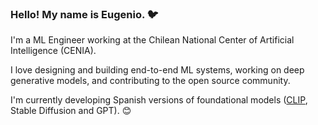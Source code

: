 ### Hello! My name is Eugenio. 🐦


I'm a ML Engineer working at the Chilean National Center of Artificial Intelligence (CENIA).

I love designing and building end-to-end ML systems, working on deep generative models, and contributing to the open source community.

I'm currently developing Spanish versions of foundational models ([CLIP](https://github.com/OpenCENIA/themo), Stable Diffusion and GPT). 😊

<!--
**ouhenio/ouhenio** is a ✨ _special_ ✨ repository because its `README.md` (this file) appears on your GitHub profile.

Here are some ideas to get you started:

- 🔭 I’m currently working on ...
- 🌱 I’m currently learning ...
- 👯 I’m looking to collaborate on ...
- 🤔 I’m looking for help with ...
- 💬 Ask me about ...
- 📫 How to reach me: ...
- 😄 Pronouns: ...
- ⚡ Fun fact: ...
-->
